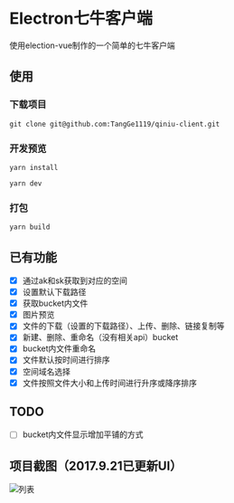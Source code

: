 # Electron七牛客户端
使用election-vue制作的一个简单的七牛客户端

## 使用
### 下载项目
`git clone git@github.com:TangGe1119/qiniu-client.git`
### 开发预览
`yarn install`

`yarn dev`
### 打包
`yarn build`

## 已有功能
* [x] 通过ak和sk获取到对应的空间
* [x] 设置默认下载路径
* [x] 获取bucket内文件
* [x] 图片预览
* [x] 文件的下载（设置的下载路径）、上传、删除、链接复制等
* [x] 新建、删除、重命名（没有相关api）bucket
* [x] bucket内文件重命名
* [x] 文件默认按时间进行排序
* [x] 空间域名选择
* [x] 文件按照文件大小和上传时间进行升序或降序排序

## TODO
* [ ] bucket内文件显示增加平铺的方式


## 项目截图（2017.9.21已更新UI）
![列表](http://od0vckdjr.bkt.clouddn.com/qiniu_liebiao.png)